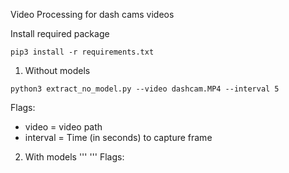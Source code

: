Video Processing for dash cams videos

Install required package
``` 
pip3 install -r requirements.txt 
```

1. Without models
```  
python3 extract_no_model.py --video dashcam.MP4 --interval 5 
``` 

Flags:
- video     = video path
- interval  = Time (in seconds) to capture frame

2. With models
''' '''
Flags:
